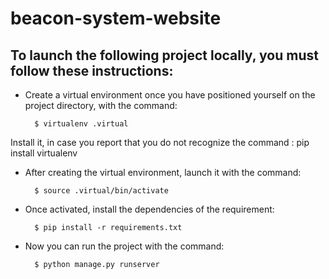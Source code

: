# beacon-system-website

## To launch the following project locally, you must follow these instructions:

* Create a virtual environment once you have positioned yourself on the project directory, with the command:
        
        $ virtualenv .virtual
Install it, in case you report that you do not recognize the command : pip install virtualenv

* After creating the virtual environment, launch it with the command:

        $ source .virtual/bin/activate

* Once activated, install the dependencies of the requirement:

        $ pip install -r requirements.txt

* Now you can run the project with the command:

        $ python manage.py runserver